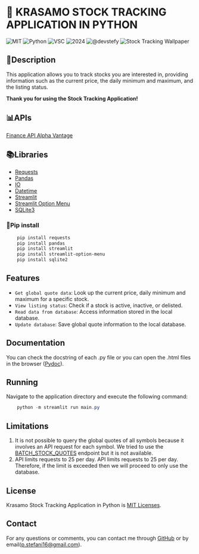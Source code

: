 # 👋 KRASAMO STOCK TRACKING APPLICATION IN PYTHON
![MIT](https://img.shields.io/badge/license-MIT-green) ![Python](https://img.shields.io/badge/python-3.10.11-blue) ![VSC](https://img.shields.io/badge/IDE-Visual_Studio_Code-blue) ![2024](https://img.shields.io/badge/date-march_2024-blue) ![@devstefy](https://img.shields.io/badge/autor-@devstefy-purple)
![Stock Tracking Wallpaper](https://img.freepik.com/free-photo/cardano-blockchain-platform-collage_23-2150827491.jpg)

## 📙Description
This application allows you to track stocks you are interested in, providing information such as the current price, the daily minimum and maximum, and the listing status.

**Thank you for using the Stock Tracking Application!**

## 📊APIs 
[Finance API Alpha Vantage](https://www.alphavantage.co/)

## 📚Libraries
- [Requests](https://pypi.org/project/requests/)
- [Pandas](https://pandas.pydata.org/)
- [IO](https://docs.python.org/3/library/io.html)
- [Datetime](https://docs.python.org/3/library/datetime.html)
- [Streamlit](https://streamlit.io/)
- [Streamlit Option Menu](https://discuss.streamlit.io/t/streamlit-option-menu-is-a-simple-streamlit-component-that-allows-users-to-select-a-single-item-from-a-list-of-options-in-a-menu/20514)
- [SQLite3](https://docs.python.org/3/library/sqlite3.html)

### 🐍Pip install
```powershell
    pip install requests
    pip install pandas
    pip install streamlit
    pip install streamlit-option-menu
    pip install sqlite2
```

## Features

- `Get global quote data`: Look up the current price, daily minimum and maximum for a specific stock.
- `View listing status`: Check if a stock is active, inactive, or delisted.
- `Read data from database`: Access information stored in the local database.
- `Update database`: Save global quote information to the local database.

## Documentation
You can check the docstring of each .py file or you can open the .html files in the browser ([Pydoc](https://docs.python.org/3/library/pydoc.html)).

## Running
Navigate to the application directory and execute the following command:
```powershell
    python -m streamlit run main.py
```

## Limitations
1. It is not possible to query the global quotes of all symbols because it involves an API request for each symbol. We tried to use the [BATCH_STOCK_QUOTES](https://www.alphavantage.co/query?function=BATCH_STOCK_QUOTES&apikey=VJ856XHXT0I8GR7N&symbols=MSFT,AAPL,FB) endpoint but it is not available.
2. API limits requests to 25 per day. API limits requests to 25 per day. Therefore, if the limit is exceeded then we will proceed to only use the database.

## License

Krasamo Stock Tracking Application in Python is [MIT Licenses](https://github.com/devstefy/krasamo-stock-tracking-application-in-python/blob/devstefy/LICENSE).

## Contact

For any questions or comments, you can contact me through [GitHub](https://github.com/devstefy) or by email(p.stefani16@gmail.com).



